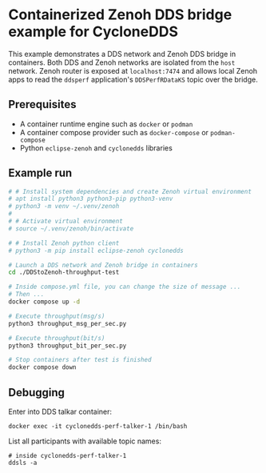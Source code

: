 
# Containerized Zenoh DDS bridge example for CycloneDDS

This example demonstrates a DDS network and Zenoh DDS bridge in containers. Both DDS and Zenoh networks are isolated from the `host` network. Zenoh router is exposed at `localhost:7474` and allows local Zenoh apps to read the `ddsperf` application's `DDSPerfRDataKS` topic over the bridge.

## Prerequisites

- A container runtime engine such as `docker` or `podman`
- A container compose provider such as `docker-compose` or `podman-compose`
- Python `eclipse-zenoh` and `cyclonedds` libraries

## Example run

```sh
# # Install system dependencies and create Zenoh virtual environment
# apt install python3 python3-pip python3-venv
# python3 -m venv ~/.venv/zenoh
#
# # Activate virtual environment
# source ~/.venv/zenoh/bin/activate

# # Install Zenoh python client 
# python3 -m pip install eclipse-zenoh cyclonedds

# Launch a DDS network and Zenoh bridge in containers 
cd ./DDStoZenoh-throughput-test

# Inside compose.yml file, you can change the size of message ...
# Then ...
docker compose up -d

# Execute throughput(msg/s)
python3 throughput_msg_per_sec.py

# Execute throughput(bit/s)
python3 throughput_bit_per_sec.py

# Stop containers after test is finished
docker compose down
```

## Debugging

Enter into DDS talkar container:
```shell
docker exec -it cyclonedds-perf-talker-1 /bin/bash
```

List all participants with available topic names:
```shell
# inside cyclonedds-perf-talker-1
ddsls -a
```